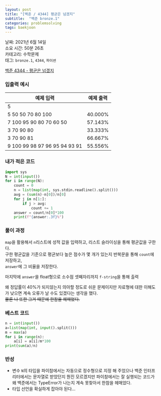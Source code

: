 ```yaml
---
layout: post
title: "[백준 / 4344] 평균은 넘겠지"
subtitle:  "백준 bronze.1"
categories: problemsolving
tags: baekjoon
---
```


날짜: 2021년 6월 14일  
소요 시간: 50분 26초  
카테고리: 수학문제  
태그: `bronze.1`, `4344`, `파이썬`   


[백준 4344 - 평균은 넘겠지](https://www.acmicpc.net/problem/4344)

### 입출력 예시  

|예제 입력|예제 출력|
|---|---|
|5||
|5 50 50 70 80 100|40.000%|
|7 100 95 90 80 70 60 50|57.143%|
|3 70 90 80|33.333%|
|3 70 90 81|66.667%|
|9 100 99 98 97 96 95 94 93 91|55.556%|  
  
### 내가 적은 코드

```python
import sys
N = int(input())
for i in range(N):
    count = 0
    n = list(map(int, sys.stdin.readline().split()))
    avg = (sum(n)-n[0])/n[0]
    for j in n[1:]:
        if j > avg:
            count += 1
    answer = count/n[0]*100
    print(f"{answer:.3f}%")
```
   
### 풀이 과정   
  
`map`을 활용해서 `n`리스트에 성적 값을 입력하고, 리스트 슬라이싱을 통해 평균값을 구한다.  
구한 평균값을 기준으로 평균보다 높은 점수가 몇 개가 있는지 반복문을 통해 `count`에 저장하고,  
`answer`에 그 비율을 저장한다.  
  
마지막에 `answer`을 float형으로 소수점 셋째자리까지 `f-string`을 통해 출력  
  
왜 정답률이 40%가 되지않는지 의아할 정도로 쉬운 문제이지만 자료형에 대한 이해도가 낮으면 계속 오류가 날 수도 있겠다는 생각을 했다.  
~~물론 나 또한 그거 때문에 한참을 헤매었다.~~
  
### 베스트 코드

```python
n = int(input())
a=list(map(int, input().split()))
m = max(a)
for i in range(n):
    a[i] = a[i]/m*100
print(sum(a)/n)
```

### 반성

- 변수 `N`의 타입을 파이참에서는 자동으로 정수형으로 지정 해 주었으나 백준 인터프리터에서는 문자열로 받았던지 뭔진 모르겠지만 파이참에서는 잘 실행되는 코드가 왜 백준에서는 TypeError가 나는지 계속 못찾아서 한참을 헤매었다.  
- 타입 선언을 확실하게 잡아야 된다...
